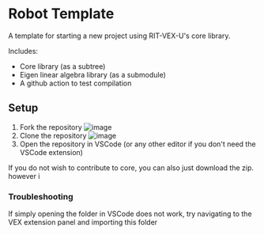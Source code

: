 # Robot Template

A template for starting a new project using RIT-VEX-U's core library.

Includes:
- Core library (as a subtree)
- Eigen linear algebra library (as a submodule)
- A github action to test compilation

## Setup
1. Fork the repository
![image](https://github.com/user-attachments/assets/bbfe6035-c14f-4e0a-9378-e42846c40522)
2. Clone the repository
![image](https://github.com/user-attachments/assets/b8640881-a36e-4bae-9f95-164dba47dccc)
3. Open the repository in VSCode (or any other editor if you don't need the VSCode extension)

If you do not wish to contribute to core, you can also just download the zip. however i
### Troubleshooting
If simply opening the folder in VSCode does not work, try navigating to the VEX extension panel and importing this folder
